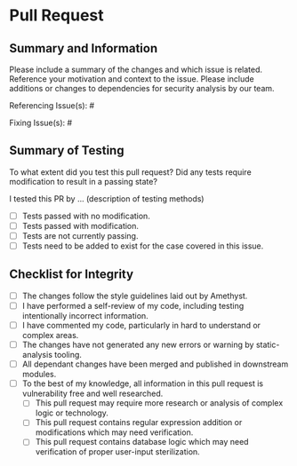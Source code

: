 # Pull Request

## Summary and Information

Please include a summary of the changes and which issue is related. Reference
your motivation and context to the issue. Please include additions or changes to
dependencies for security analysis by our team.

<!-- Fill in the issues related to this issue in their respective category. -->

Referencing Issue(s): #

Fixing Issue(s): #

## Summary of Testing

To what extent did you test this pull request? Did any tests require
modification to result in a passing state?

I tested this PR by ... (description of testing methods)

- [ ] Tests passed with no modification.
- [ ] Tests passed with modification.
- [ ] Tests are not currently passing.
- [ ] Tests need to be added to exist for the case covered in this issue.

## Checklist for Integrity

- [ ] The changes follow the style guidelines laid out by Amethyst.
- [ ] I have performed a self-review of my code, including testing intentionally
      incorrect information.
- [ ] I have commented my code, particularly in hard to understand or complex
      areas.
- [ ] The changes have not generated any new errors or warning by
      static-analysis tooling.
- [ ] All dependant changes have been merged and published in downstream
      modules.
- [ ] To the best of my knowledge, all information in this pull request is
      vulnerability free and well researched.
  - [ ] This pull request may require more research or analysis of complex logic
        or technology.
  - [ ] This pull request contains regular expression addition or modifications
        which may need verification.
  - [ ] This pull request contains database logic which may need verification of
        proper user-input sterilization.
